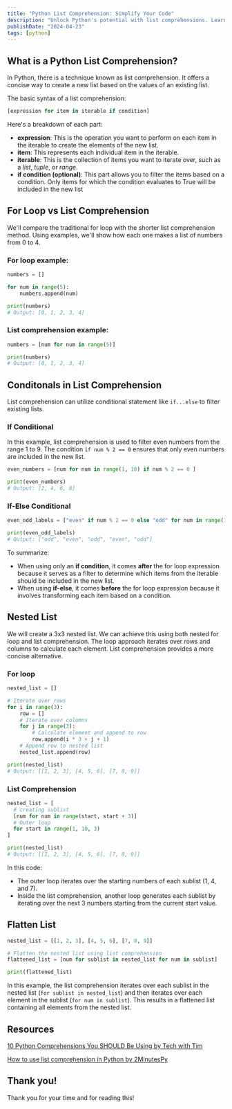 ```yaml
---
title: "Python List Comprehension: Simplify Your Code"
description: "Unlock Python's potential with list comprehensions. Learn efficient coding techniques, including conditional statements and nested lists"
publishDate: "2024-04-23"
tags: [python]
---
```


## What is a Python List Comprehension?

In Python, there is a technique known as list comprehension. It offers a concise way to create a new list based on the values of an existing list.

The basic syntax of a list comprehension:

```python
[expression for item in iterable if condition]
```

Here's a breakdown of each part:

- **expression**: This is the operation you want to perform on each item in the iterable to create the elements of the new list.
- **item**: This represents each individual item in the iterable.
- **iterable**: This is the collection of items you want to iterate over, such as a _list_, _tuple_, or _range_.
- **if condition (optional)**: This part allows you to filter the items based on a condition. Only items for which the condition evaluates to True will be included in the new list

## For Loop vs List Comprehension

We'll compare the traditional for loop with the shorter list comprehension method. Using examples, we'll show how each one makes a list of numbers from 0 to 4.

### For loop example:

```python
numbers = []

for num in range(5):
	numbers.append(num)

print(numbers)
# Output: [0, 1, 2, 3, 4]
```

### List comprehension example:

```python
numbers = [num for num in range(5)]

print(numbers)
# Output: [0, 1, 2, 3, 4]
```

## Conditonals in List Comprehension

List comprehension can utilize conditional statement like `if...else` to filter existing lists.

### If Conditional

In this example, list comprehension is used to filter even numbers from the range 1 to 9. The condition `if num % 2 == 0` ensures that only even numbers are included in the new list.

```python
even_numbers = [num for num in range(1, 10) if num % 2 == 0 ]

print(even_numbers)
# Output: [2, 4, 6, 8]
```

### If-Else Conditional

```python
even_odd_labels = ["even" if num % 2 == 0 else "odd" for num in range(1, 6)]

print(even_odd_labels)
# Output: ["odd", "even", "odd", "even", "odd"]
```

To summarize:

- When using only an **if condition**, it comes **after** the for loop expression because it serves as a filter to determine which items from the iterable should be included in the new list.
- When using **if-else**, it comes **before** the for loop expression because it involves transforming each item based on a condition.

## Nested List

We will create a 3x3 nested list. We can achieve this using both nested for loop and list comprehension. The loop approach iterates over rows and columns to calculate each element. List comprehension provides a more concise alternative.

### For loop

```python
nested_list = []

# Iterate over rows
for i in range(3):
    row = []
    # Iterate over columns
    for j in range(3):
        # Calculate element and append to row
        row.append(i * 3 + j + 1)
    # Append row to nested list
    nested_list.append(row)

print(nested_list)
# Output: [[1, 2, 3], [4, 5, 6], [7, 8, 9]]
```

### List Comprehension

```python
nested_list = [
  # creating sublist
  [num for num in range(start, start + 3)]
  # Outer loop
  for start in range(1, 10, 3)
]

print(nested_list)
# Output: [[1, 2, 3], [4, 5, 6], [7, 8, 9]]
```

In this code:

- The outer loop iterates over the starting numbers of each sublist (1, 4, and 7).
- Inside the list comprehension, another loop generates each sublist by iterating over the next 3 numbers starting from the current start value.

## Flatten List

```python
nested_list = [[1, 2, 3], [4, 5, 6], [7, 8, 9]]

# Flatten the nested list using list comprehension
flattened_list = [num for sublist in nested_list for num in sublist]

print(flattened_list)
```

In this example, the list comprehension iterates over each sublist in the nested list (`for sublist in nested_list`) and then iterates over each element in the sublist (`for num in sublist`). This results in a flattened list containing all elements from the nested list.

## Resources

[10 Python Comprehensions You SHOULD Be Using by Tech with Tim](https://www.youtube.com/watch?v=twxE0dEp3qQ)

[How to use list comprehension in Python by 2MinutesPy](https://www.youtube.com/watch?v=a3eE5kslhek)

## Thank you!

Thank you for your time and for reading this!
